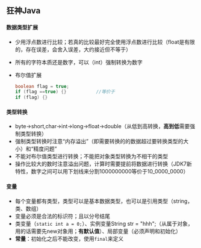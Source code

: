 ## 狂神Java

#### 数据类型扩展

- 少用浮点数进行比较；若真的比较最好完全使用浮点数进行比较（float是有限的，存在误差，会舍入误差，大约接近但不等于）

- 所有的字符本质还是数字，可以（int）强制转换为数字

- 布尔值扩展

  ```java
  boolean flag = true;
  if (flag ==true) {}			//等价于
  if (flag) {}
  ```

#### 类型转换

- byte->short,char->int->long->float->double（从低到高转换，**高到低**需要强制类型转换）
- 强制类型转换时注意“内存溢出”（即需要转换的的数据超过要转换类型的大小）和“精度问题”
- 不能对布尔值类型进行转换；不能把对象类型转换为不相干的类型
- 操作比较大的数时注意溢出问题，计算时需要提前将数据进行转换（JDK7新特性，数字之间可以用下划线来分割1000000000等价于10_0000_0000）

#### 变量

- 每个变量都有类型，类型可以是基本数据类型，也可以是引用类型（string，类、数组）
- 变量必须是合法的标识符；且以分号结尾
- 类变量（`static int a = 0;`）、实例变量String str = "hhh";（从属于对象，用的话需要先new对象用；**有默认值**）、局部变量（必须声明和初始化）
- **常量**：初始化之后不能改变，使用`final`来定义

